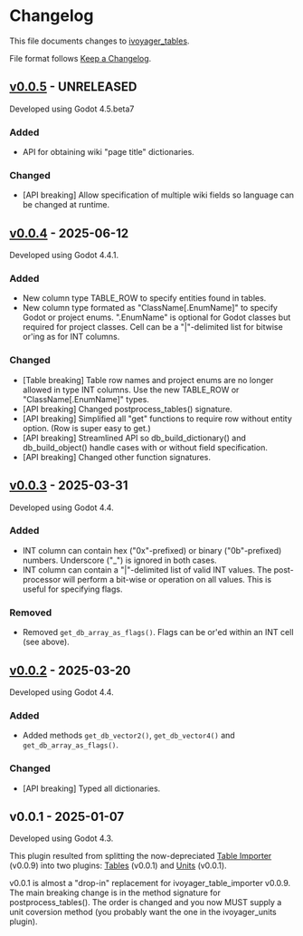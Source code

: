 # Changelog

This file documents changes to [ivoyager_tables](https://github.com/ivoyager/ivoyager_tables).

File format follows [Keep a Changelog](https://keepachangelog.com/en/1.0.0/).

## [v0.0.5] - UNRELEASED

Developed using Godot 4.5.beta7

### Added
* API for obtaining wiki "page title" dictionaries.

### Changed
* [API breaking] Allow specification of multiple wiki fields so language can be changed at runtime.

## [v0.0.4] - 2025-06-12

Developed using Godot 4.4.1.

### Added
* New column type TABLE_ROW to specify entities found in tables.
* New column type formated as "ClassName[.EnumName]" to specify Godot or project enums. ".EnumName" is optional for Godot classes but required for project classes. Cell can be a "|"-delimited list for bitwise or'ing as for INT columns.

### Changed
* [Table breaking] Table row names and project enums are no longer allowed in type INT columns. Use the new TABLE_ROW or "ClassName[.EnumName]" types.
* [API breaking] Changed postprocess_tables() signature.
* [API breaking] Simplified all "get" functions to require row without entity option. (Row is super easy to get.)
* [API breaking] Streamlined API so db_build_dictionary() and db_build_object() handle cases with or without field specification.
* [API breaking] Changed other function signatures.

## [v0.0.3] - 2025-03-31

Developed using Godot 4.4.

### Added
* INT column can contain hex ("0x"-prefixed) or binary ("0b"-prefixed) numbers. Underscore ("_") is ignored in both cases.
* INT column can contain a "|"-delimited list of valid INT values. The post-processor will perform a bit-wise or operation on all values. This is useful for specifying flags.

### Removed
* Removed `get_db_array_as_flags()`. Flags can be or'ed within an INT cell (see above). 

## [v0.0.2] - 2025-03-20

Developed using Godot 4.4.

### Added
* Added methods `get_db_vector2()`, `get_db_vector4()` and `get_db_array_as_flags()`.

### Changed
* [API breaking] Typed all dictionaries.

## v0.0.1 - 2025-01-07

Developed using Godot 4.3.

This plugin resulted from splitting the now-depreciated [Table Importer](https://github.com/ivoyager/ivoyager_table_importer) (v0.0.9) into two plugins: [Tables](https://github.com/ivoyager/ivoyager_tables) (v0.0.1) and [Units](https://github.com/ivoyager/ivoyager_units) (v0.0.1).

v0.0.1 is almost a "drop-in" replacement for ivoyager_table_importer v0.0.9. The main breaking change is in the method signature for postprocess_tables(). The order is changed and you now MUST supply a unit coversion method (you probably want the one in the ivoyager_units plugin).

[v0.0.5]: https://github.com/ivoyager/ivoyager_units/compare/v0.0.4...HEAD
[v0.0.4]: https://github.com/ivoyager/ivoyager_tables/compare/v0.0.3...v0.0.4
[v0.0.3]: https://github.com/ivoyager/ivoyager_tables/compare/v0.0.2...v0.0.3
[v0.0.2]: https://github.com/ivoyager/ivoyager_tables/compare/v0.0.1...v0.0.2
